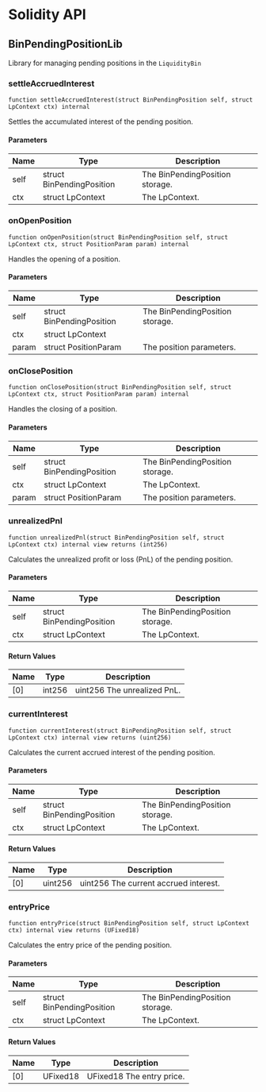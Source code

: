# Solidity API

## BinPendingPositionLib

Library for managing pending positions in the `LiquidityBin`

### settleAccruedInterest

```solidity
function settleAccruedInterest(struct BinPendingPosition self, struct LpContext ctx) internal
```

Settles the accumulated interest of the pending position.

#### Parameters

| Name | Type | Description |
| ---- | ---- | ----------- |
| self | struct BinPendingPosition | The BinPendingPosition storage. |
| ctx | struct LpContext | The LpContext. |

### onOpenPosition

```solidity
function onOpenPosition(struct BinPendingPosition self, struct LpContext ctx, struct PositionParam param) internal
```

Handles the opening of a position.

#### Parameters

| Name | Type | Description |
| ---- | ---- | ----------- |
| self | struct BinPendingPosition | The BinPendingPosition storage. |
| ctx | struct LpContext |  |
| param | struct PositionParam | The position parameters. |

### onClosePosition

```solidity
function onClosePosition(struct BinPendingPosition self, struct LpContext ctx, struct PositionParam param) internal
```

Handles the closing of a position.

#### Parameters

| Name | Type | Description |
| ---- | ---- | ----------- |
| self | struct BinPendingPosition | The BinPendingPosition storage. |
| ctx | struct LpContext | The LpContext. |
| param | struct PositionParam | The position parameters. |

### unrealizedPnl

```solidity
function unrealizedPnl(struct BinPendingPosition self, struct LpContext ctx) internal view returns (int256)
```

Calculates the unrealized profit or loss (PnL) of the pending position.

#### Parameters

| Name | Type | Description |
| ---- | ---- | ----------- |
| self | struct BinPendingPosition | The BinPendingPosition storage. |
| ctx | struct LpContext | The LpContext. |

#### Return Values

| Name | Type | Description |
| ---- | ---- | ----------- |
| [0] | int256 | uint256 The unrealized PnL. |

### currentInterest

```solidity
function currentInterest(struct BinPendingPosition self, struct LpContext ctx) internal view returns (uint256)
```

Calculates the current accrued interest of the pending position.

#### Parameters

| Name | Type | Description |
| ---- | ---- | ----------- |
| self | struct BinPendingPosition | The BinPendingPosition storage. |
| ctx | struct LpContext | The LpContext. |

#### Return Values

| Name | Type | Description |
| ---- | ---- | ----------- |
| [0] | uint256 | uint256 The current accrued interest. |

### entryPrice

```solidity
function entryPrice(struct BinPendingPosition self, struct LpContext ctx) internal view returns (UFixed18)
```

Calculates the entry price of the pending position.

#### Parameters

| Name | Type | Description |
| ---- | ---- | ----------- |
| self | struct BinPendingPosition | The BinPendingPosition storage. |
| ctx | struct LpContext | The LpContext. |

#### Return Values

| Name | Type | Description |
| ---- | ---- | ----------- |
| [0] | UFixed18 | UFixed18 The entry price. |


